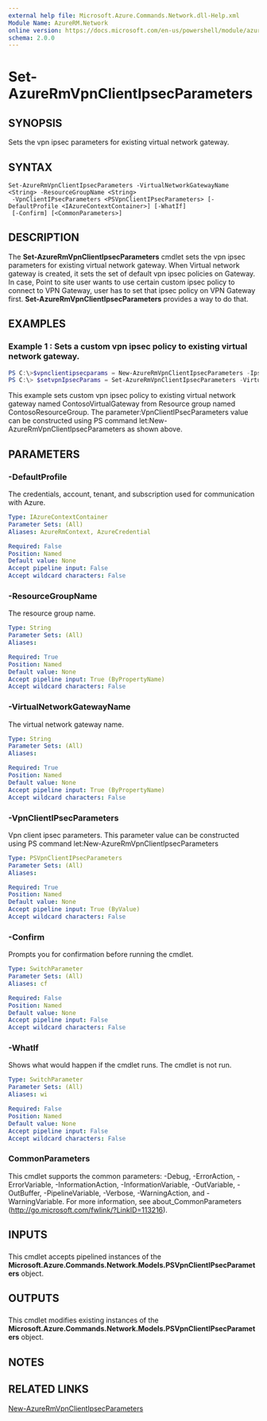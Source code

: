 ```yaml
---
external help file: Microsoft.Azure.Commands.Network.dll-Help.xml
Module Name: AzureRM.Network
online version: https://docs.microsoft.com/en-us/powershell/module/azurerm.network/set-azurermvpnclientipsecparameters
schema: 2.0.0
---
```


# Set-AzureRmVpnClientIpsecParameters

## SYNOPSIS
Sets the vpn ipsec parameters for existing virtual network gateway.

## SYNTAX

```
Set-AzureRmVpnClientIpsecParameters -VirtualNetworkGatewayName <String> -ResourceGroupName <String>
 -VpnClientIPsecParameters <PSVpnClientIPsecParameters> [-DefaultProfile <IAzureContextContainer>] [-WhatIf]
 [-Confirm] [<CommonParameters>]
```

## DESCRIPTION
The **Set-AzureRmVpnClientIpsecParameters** cmdlet sets the vpn ipsec parameters for existing virtual network gateway.
When Virtual network gateway is created, it sets the set of default vpn ipsec policies on Gateway. In case, Point to site user wants to use certain custom ipsec policy to connect to VPN Gateway, user has to set that ipsec policy on VPN Gateway first. **Set-AzureRmVpnClientIpsecParameters** provides a way to do that.

## EXAMPLES

### Example 1 : Sets a custom vpn ipsec policy to existing virtual network gateway.
```powershell
PS C:\>$vpnclientipsecparams = New-AzureRmVpnClientIpsecParameters -IpsecEncryption AES256 -IpsecIntegrity SHA256 -SALifeTimeSeconds 86473 -SADataSizeKilobytes 429498 -IkeEncryption AES256 -IkeIntegrity SHA384 -DhGroup DHGroup2 -PfsGroup PFS2
PS C:\> $setvpnIpsecParams = Set-AzureRmVpnClientIpsecParameters -VirtualNetworkGatewayName "ContosoLocalGateway" -ResourceGroupName "ContosoResourceGroup" -VpnClientIPsecParameters $vpnclientipsecparams
```
This example sets custom vpn ipsec policy to existing virtual network gateway named ContosoVirtualGateway from Resource group named ContosoResourceGroup. The parameter:VpnClientIPsecParameters value can be constructed using PS command let:New-AzureRmVpnClientIpsecParameters as shown above.

## PARAMETERS

### -DefaultProfile
The credentials, account, tenant, and subscription used for communication with Azure.

```yaml
Type: IAzureContextContainer
Parameter Sets: (All)
Aliases: AzureRmContext, AzureCredential

Required: False
Position: Named
Default value: None
Accept pipeline input: False
Accept wildcard characters: False
```

### -ResourceGroupName
The resource group name.

```yaml
Type: String
Parameter Sets: (All)
Aliases:

Required: True
Position: Named
Default value: None
Accept pipeline input: True (ByPropertyName)
Accept wildcard characters: False
```

### -VirtualNetworkGatewayName
The virtual network gateway name.

```yaml
Type: String
Parameter Sets: (All)
Aliases:

Required: True
Position: Named
Default value: None
Accept pipeline input: True (ByPropertyName)
Accept wildcard characters: False
```

### -VpnClientIPsecParameters
Vpn client ipsec parameters. This parameter value can be constructed using PS command let:New-AzureRmVpnClientIpsecParameters

```yaml
Type: PSVpnClientIPsecParameters
Parameter Sets: (All)
Aliases:

Required: True
Position: Named
Default value: None
Accept pipeline input: True (ByValue)
Accept wildcard characters: False
```

### -Confirm
Prompts you for confirmation before running the cmdlet.

```yaml
Type: SwitchParameter
Parameter Sets: (All)
Aliases: cf

Required: False
Position: Named
Default value: None
Accept pipeline input: False
Accept wildcard characters: False
```

### -WhatIf
Shows what would happen if the cmdlet runs.
The cmdlet is not run.

```yaml
Type: SwitchParameter
Parameter Sets: (All)
Aliases: wi

Required: False
Position: Named
Default value: None
Accept pipeline input: False
Accept wildcard characters: False
```

### CommonParameters
This cmdlet supports the common parameters: -Debug, -ErrorAction, -ErrorVariable, -InformationAction, -InformationVariable, -OutVariable, -OutBuffer, -PipelineVariable, -Verbose, -WarningAction, and -WarningVariable.
For more information, see about_CommonParameters (http://go.microsoft.com/fwlink/?LinkID=113216).

## INPUTS

###  
This cmdlet accepts pipelined instances of the **Microsoft.Azure.Commands.Network.Models.PSVpnClientIPsecParameters** object.

## OUTPUTS

###  
This cmdlet modifies existing instances of the **Microsoft.Azure.Commands.Network.Models.PSVpnClientIPsecParameters** object.


## NOTES

## RELATED LINKS

[New-AzureRmVpnClientIpsecParameters](./New-AzureRmVpnClientIpsecParameters.md)
